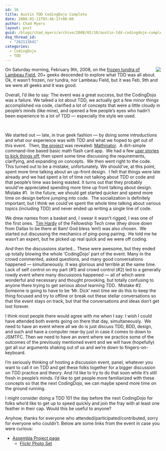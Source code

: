 ```yaml
---
id: 16
title: Austin TDD CodingDojo Complete
date: 2008-02-11T03:46:17+00:00
author: Chad Myers
layout: post
guid: /blogs/chad_myers/archive/2008/02/10/austin-tdd-codingdojo-complete.aspx
dsq_thread_id:
  - "262113641"
categories:
  - CodingDojo
  - TDD
---
```

<img style="margin: 0px 0px 0px 15px" src="http://farm3.static.flickr.com/2069/2256055088_2c08066a8a.jpg?v=0" align="right" />On Saturday morning, February 9th, 2008, on the [frozen tundra of Lambeau Field](http://en.wikipedia.org/wiki/Lambeau_Field#.22The_Frozen_Tundra.22), 20+ geeks descended to explore what TDD was all about. Ok, it wasn&#8217;t frozen, nor tundra, nor Lambeau Field, but it was Feb. 9th and we were all geeks and it was good.

Overall, I&#8217;d like to say: The event was a great success, but the CodingDojo was a failure. We talked a lot about TDD, we actually got a few minor things accomplished via code, clarified a lot of concepts that were a little cloudy in people&#8217;s minds (like mine), and opened a few people&#8217;s eyes who hadn&#8217;t been experience to a lot of TDD &#8212; especially the style we used.

&nbsp;

We started out &#8212; late, in true geek fashion &#8212; by doing some introductions and what our experience was with TDD and what we hoped to get out of this event.&nbsp; Then, [the project](http://www.assembla.com/wiki/show/austintddcodingdojo) was revealed: [Mathinator](http://svn2.assembla.com/svn/austintddcodingdojo/Mathinator/).&nbsp; A dirt-simple command-line based basic math flash card app.&nbsp; We had a few [user stories to kick things off](http://www.assembla.com/spaces/tickets/index/a78hRw1sKr3k9EabIlDkbG?spaces_tool_id=a84jRE1sKr3k9EabIlDkbG), then spent some time discussing the requirements, clarifying, and expanding on concepts.&nbsp; We then went right to the code.&nbsp; This turned out to be a mistake, unfortunately. We should&#8217;ve, at this point, spent more time talking about an up-front design.&nbsp; I felt that things were late already and we had spent a lot of time not talking about TDD or code and that people&#8217;s time was being wasted. It turns out that they probably would&#8217;ve appreciated spending more time up front talking about design. Mistake #1.&nbsp; In the future, we should get started quicker and spend more time on design before jumping into code.&nbsp; The socialization is definitely important, but I think we could&#8217;ve spent the whole time talking about various topics (including TDD) and never ended up writing a single line of code.

We drew names from a basket and, I swear it wasn&#8217;t rigged, I was one of the first ones.&nbsp; [Tim Hardy](https://experience.fellowshipone.com/blogs/intelligentdesign/default.aspx) of the Fellowship Tech crew (they drove down from Dallas to be there at 8am! God bless &#8217;em!) was also chosen.&nbsp; We started out discussing the mechanics of ping-pong pairing.&nbsp; He told me he wasn&#8217;t an expert, but he picked up real quick and we were off coding.

And then the discussions started&#8230; These were awesome, but they ended up totally blowing the whole &#8216;CodingDojo&#8217; part of the event. Many in the crowd commented, asked questions, and many good conversations happened &#8212; simultaneously. It was glorious and terrible at the same time. Lack of self control on my part (#1) and crowd control (#2) led to a generally rowdy event where many discussions happened &#8212; all of which were wonderful and necessary and thought provoking, but totally confusing to anyone there trying to get serious about learning TDD.&nbsp; Mistake #2.&nbsp; Someone is going to have to be &#8216;Mr. Dick&#8217; next time we do this to keep the thing focused and try to offline or break out these stellar conversations so that the event stays on track, but that the conversations and ideas don&#8217;t get lost forever.

I think most people there would agree with me when I say: I wish I could have attended both events going on there that day, simultaneously.&nbsp; We need to have an event where all we do is just discuss TDD, BDD, design, and such and have a computer near-by just in case it comes to down to JSMTFC. Then we need to have an event where we practice some of the outcomes of the previously mentioned event and we will have (hopefully) got all our arguments shaking out of us and we&#8217;re down to fingers-on-keyboard.

I&#8217;m seriously thinking of hosting a discussion event, panel, whatever you want to call it on TDD and get these folks together for a bigger discussion on TDD practice and theory. And I&#8217;d like to try to do that soon while it&#8217;s still fresh in people&#8217;s minds. I&#8217;d like to get people more familiarized with these concepts so that the next CodingDojo, we can maybe spend more time on the ground running.

I might consider doing a TDD 101 the day before the next CodingDojo for folks who&#8217;d like to get up to speed quickly and join the fray with at least one feather in their cap. Would this be useful to anyone?

Anyhow, thanks for everyone who attended/participated/contributed, sorry for everyone who couldn&#8217;t. Below are some links from the event in case you were curious:

  * [Assembla Project page](http://www.assembla.com/wiki/show/austintddcodingdojo) 
      * [Flickr Photo Set](http://www.flickr.com/photos/15936983@N04/sets/72157603883173852/)</ul>